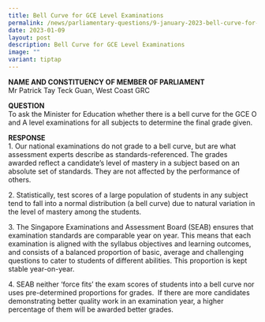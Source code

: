 ```yaml
---
title: Bell Curve for GCE Level Examinations
permalink: /news/parliamentary-questions/9-january-2023-bell-curve-for-gce-level-examinations/
date: 2023-01-09
layout: post
description: Bell Curve for GCE Level Examinations
image: ""
variant: tiptap
---
```

<p><strong>NAME AND CONSTITUENCY OF MEMBER OF PARLIAMENT</strong>
<br>Mr Patrick Tay Teck Guan, West Coast GRC</p>
<p><strong>QUESTION<br></strong>To ask the Minister for Education whether
there is a bell curve for the GCE O and A level examinations for all subjects
to determine the final grade given.</p>
<p><strong>RESPONSE</strong>
<br>1. Our national examinations do not grade to a bell curve, but are what
assessment experts describe as standards-referenced. The grades awarded
reflect a candidate’s level of mastery in a subject based on an absolute
set of standards. They are not affected by the performance of others.</p>
<p>2. Statistically, test scores of a large population of students in any
subject tend to fall into a normal distribution (a bell curve) due to natural
variation in the level of mastery among the students.</p>
<p>3. The Singapore Examinations and Assessment Board (SEAB) ensures that
examination standards are comparable year on year. This means that each
examination is aligned with the syllabus objectives and learning outcomes,
and consists of a balanced proportion of basic, average and challenging
questions to cater to students of different abilities. This proportion
is kept stable year-on-year.</p>
<p>4. SEAB neither ‘force fits’ the exam scores of students into a bell curve
nor uses pre-determined proportions for grades. &nbsp;If there are more
candidates demonstrating better quality work in an examination year, a
higher percentage of them will be awarded better grades.</p>